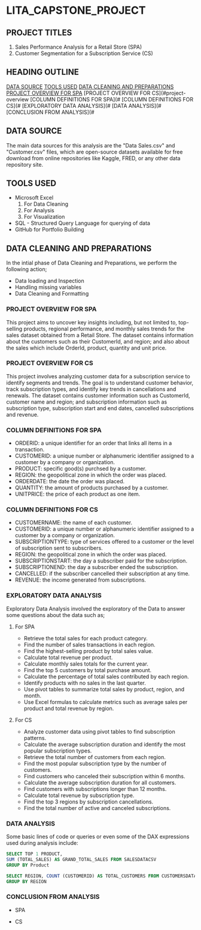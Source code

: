 # LITA_CAPSTONE_PROJECT

## PROJECT TITLES
1. Sales Performance Analysis for a Retail Store (SPA)
2. Customer Segmentation for a Subscription Service (CS)

## HEADING OUTLINE
[DATA SOURCE](#data-source)
[TOOLS USED](#tools-used)
[DATA CLEANING AND PREPARATIONS](#data-cleaning-and-preparations)
[PROJECT OVERVIEW FOR SPA](#project-overview-for-spa)
[PROJECT OVERVIEW FOR CS](#project-overview
[COLUMN DEFINITIONS FOR SPA](#
[COLUMN DEFINITIONS FOR CS](#
[EXPLORATORY DATA ANALYSIS](#
[DATA ANALYSIS](#
[CONCLUSION FROM ANALYSIS](#

## DATA SOURCE
The main data sources for this analysis are the "Data Sales.csv" and "Customer.csv" files, which are open-source datasets available for free download from online repositories like Kaggle, FRED, or any other data repository site.

## TOOLS USED
- Microsoft Excel
  1. For Data Cleaning
  2. For Analysis
  3. For Visualization
- SQL - Structured Query Language for querying of data
- GitHub for Portfolio Building

## DATA CLEANING AND PREPARATIONS
In the intial phase of Data Cleaning and Preparations, we perform the following action;
- Data loading and Inspection
- Handling missing variables
- Data Cleaning and Formatting

### PROJECT OVERVIEW FOR SPA
This project aims to uncover key insights including, but not limited to, top-selling products, regional performance, and monthly sales trends for the sales dataset obtained from a Retail Store. The dataset contains information about the customers such as their CustomerId, and region; and also about the sales which include OrderId, product, quantity and unit price.

### PROJECT OVERVIEW FOR CS
This project involves analyzing customer data for a subscription service to identify segments and trends. The goal is to understand customer behavior, track subscription types, and identify key trends in cancellations and renewals. The dataset contains customer information such as CustomerId, customer name and region; and subscription information such as subscription type, subscription start and end dates, cancelled subscriptions and revenue.

### COLUMN DEFINITIONS FOR SPA
- ORDERID: a unique identifier for an order that links all items in a transaction.
- CUSTOMERID: a unique number or alphanumeric identifier assigned to a customer by a company or organization.
- PRODUCT: specific good(s) purchsed by a customer.
- REGION: the geopolitical zone in which the order was placed.
- ORDERDATE: the date the order was placed.
- QUANTITY: the amount of products purchased by a customer.
- UNITPRICE: the price of each product as one item.

### COLUMN DEFINITIONS FOR CS
- CUSTOMERNAME: the name of each customer.
- CUSTOMERID: a unique number or alphanumeric identifier assigned to a customer by a company or organization.
- SUBSCRIPTIONTYPE: type of services offered to a customer or the level of subscription sent to subscribers.
- REGION: the geopolitical zone in which the order was placed.
- SUBSCRIPTIONSTART: the day a subscriber paid for the subscription.
- SUBSCRIPTIONEND: the day a subscriber ended the subscription.
- CANCELLED: if the subscriber cancelled their subscription at any time.
- REVENUE: the income generated from subscriptions.

### EXPLORATORY DATA ANALYSIS
Exploratory Data Analysis involved the exploratory of the Data to answer some questions about the data such as;
1. For SPA
   - Retrieve the total sales for each product category.
   - Find the number of sales transactions in each region.
   - Find the highest-selling product by total sales value.
   - Calculate total revenue per product.
   - Calculate monthly sales totals for the current year.
   - Find the top 5 customers by total purchase amount.
   - Calculate the percentage of total sales contributed by each region.
   - Identify products with no sales in the last quarter.
   - Use pivot tables to summarize total sales by product, region, and month.
   - Use Excel formulas to calculate metrics such as average sales per product and total revenue by region.
  
  2. For CS
     - Analyze customer data using pivot tables to find subscription patterns.
     - Calculate the average subscription duration and identify the most popular subscription types.
     - Retrieve the total number of customers from each region.
     - Find the most popular subscription type by the number of customers.
     - Find customers who canceled their subscription within 6 months.
     - Calculate the average subscription duration for all customers.
     - Find customers with subscriptions longer than 12 months.
     - Calculate total revenue by subscription type.
     - Find the top 3 regions by subscription cancellations.
     - Find the total number of active and canceled subscriptions.

### DATA ANALYSIS
Some basic lines of code or queries or even some of the DAX expressions used during analysis include:
```SQL
SELECT TOP 1 PRODUCT,
SUM (TOTAL_SALES) AS GRAND_TOTAL_SALES FROM SALESDATACSV
GROUP BY Product
```

```SQL
SELECT REGION, COUNT (CUSTOMERID) AS TOTAL_CUSTOMERS FROM CUSTOMERSDATA
GROUP BY REGION
```

### CONCLUSION FROM ANALYSIS
- SPA

- CS
